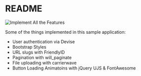 # README

![ Implement All the Features ]( http://www.mememaker.net/static/images/memes/4492113.jpg )

Some of the things implemented in this sample application:

* User authentication via Devise
* Bootstrap Styles
* URL slugs with FriendlyID
* Pagination with will_paginate
* File uploading with carrierwave
* Button Loading Animatoins with jQuery UJS & FontAwesome

